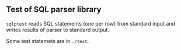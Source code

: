 ## Test of SQL parser library

`sqlptest` reads SQL statements (one per row) from standard
input and writes results of parser to standard output.

Some test statemets are in `./test`.
